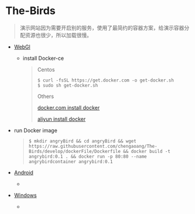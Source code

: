# The-Birds

> 演示网站因为需要开启别的服务，使用了最简约的容器方案，给演示容器分配资源也很少，所以加载很慢。

- [WebGl]()

  - install Docker-ce

    > Centos
    >
    > ```shell
    > $ curl -fsSL https://get.docker.com -o get-docker.sh
    > $ sudo sh get-docker.sh
    > ```
    >
    > Others
    >
    > [docker.com install docker](https://docs.docker.com/install/linux/docker-ce/centos/#install-using-the-convenience-script)
    >
    > [aliyun install docker](https://yq.aliyun.com/articles/110806?spm=a2c4e.11153940.0.0.52027e291Wei2v)
- run Docker image
  
    > ```shell
    > $ mkdir angryBird && cd angryBird && wget https://raw.githubusercontent.com/chengaoang/The-Birds/develop/dockerFile/Dockerfile && docker build -t angrybird:0.1 . && docker run -p 80:80 --name angrybirdcontainer angrybird:0.1
    > ```
  
- [Android]()

  - 

- [Windows]()

  - 